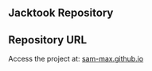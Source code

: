 ## Jacktook Repository

## Repository URL

Access the project at: [sam-max.github.io](https://sam-max.github.io/repository.jacktook)

